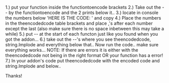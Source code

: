 1.) put your function inside the functiontoencode brackets
2.) Take out the -- by the functiontoencode and the 2 prints below it..
3.) locate in console the numbers below 'HERE IS THE CODE: ' and copy
4.) Place the numbers in the theencodedcode table brackets and place ,'s after each number except the last (also make sure there is no space inbetween this may take a while)
5.) put -- at the start of each functon just like you found when you got the addon...
6.) take out the --'s where you see theencodedcode, string.Implode and everything below that.. Now run the code.. make sure everything works...
  NOTE: If there are errors it is either with the theencodedcode not being in the right format OR your function has a error!
7.) In your addon's code put theencodedcode with the encoded code and string.Implode and below..

Thanks!

